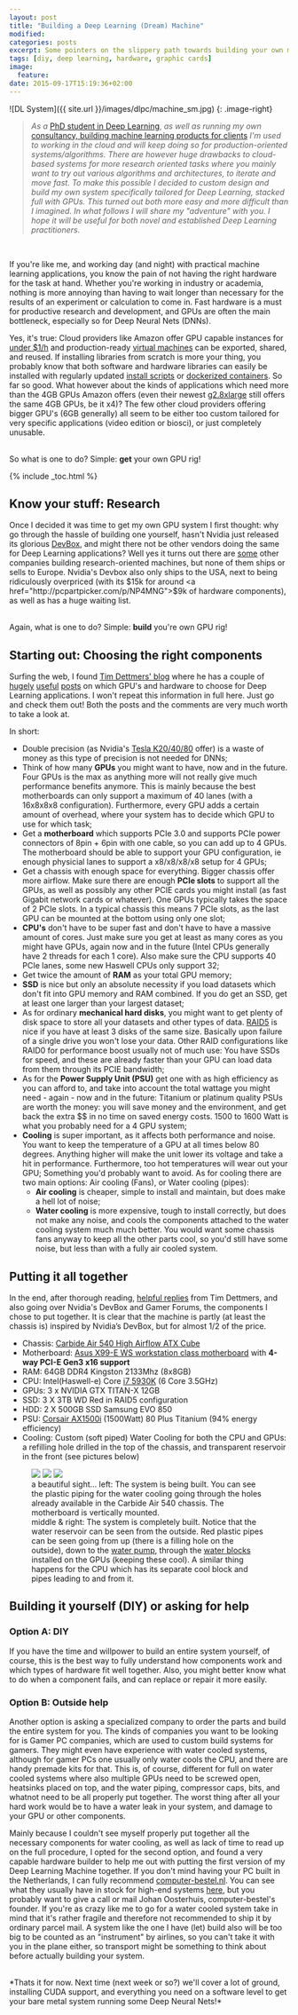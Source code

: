 ```yaml
---
layout: post
title: "Building a Deep Learning (Dream) Machine"
modified:
categories: posts
excerpt: Some pointers on the slippery path towards building your own machine for Deep Learning
tags: [diy, deep learning, hardware, graphic cards]
image:
  feature:
date: 2015-09-17T15:19:36+02:00
---
```


![DL System]({{ site.url }}/images/dlpc/machine_sm.jpg)
{: .image-right}
> *As a* <a href="http://www.csc.kth.se/~roelof/">PhD student in Deep Learning</a>, *as well as running my own* <a href="http://www.graph-technologies.com/">consultancy, building machine learning products for clients</a> *I'm used to working in the cloud and will keep doing so for production-oriented systems/algorithms. There are however huge drawbacks to cloud-based systems for more research oriented tasks where you mainly want to try out various algorithms and architectures, to iterate and move fast. To make this possible I decided to custom design and build my own system specifically tailored for Deep Learning, stacked full with GPUs. This turned out both more easy and more difficult than I imagined. In what follows I will share my "adventure" with you. I hope it will be useful for both novel and established Deep Learning practitioners.*

<br>

If you're like me, and working day (and night) with practical machine learning applications, you know the pain of not having the right hardware for the task at hand. Whether you're working in industry or academia, nothing is more annoying than having to wait longer than necessary for the results of an experiment or calculation to come in. Fast hardware is a must for productive research and development, and GPUs are often the main bottleneck, especially so for Deep Neural Nets (DNNs).


Yes, it's true: Cloud providers like Amazon offer GPU capable instances for <a href="https://aws.amazon.com/ec2/pricing/">under $1/h</a> and production-ready <a href="http://docs.aws.amazon.com/AWSEC2/latest/UserGuide/AMIs.html">virtual machines</a> can be exported, shared, and reused. If installing libraries from scratch is more your thing, you probably know that both software and hardware libraries can easily be installed with regularly updated <a rel="dlcloudscripts" href="https://github.com/deeplearningparis/dl-machine">install scripts</a>  or <a href="https://hub.docker.com/r/tleyden5iwx/ubuntu-cuda/">dockerized containers</a>. So far so good. What however about the kinds of applications which need more than the 4GB GPUs Amazon offers (even their newest <a href="https://aws.amazon.com/blogs/aws/new-g2-instance-type-with-4x-more-gpu-power/">g2.8xlarge</a> still offers the same 4GB GPUs, be it x4)? The few other cloud providers offering bigger GPU's (6GB generally) all seem to be either too custom tailored for very specific applications (video edition or biosci), or just completely unusable.

<br>
So what is one to do? Simple: <b>get</b> your own GPU rig!


{% include _toc.html %}

## Know your stuff: Research
Once I decided it was time to get my own GPU system I first thought: why go through the hassle of building one yourself, hasn't Nvidia just released its glorious <a href="https://developer.nvidia.com/devbox">DevBox</a>, and might there not be other vendors doing the same for Deep Learning applications? Well yes it turns out there are <a href="https://www.microway.com/preconfiguredsystems/whisperstation-deep-learning/">some</a> other companies building research-oriented machines, but none of them ships or sells to Europe. Nvidia's Devbox also only ships to the USA, next to being ridiculously overpriced (with its $15k for around <a href="http://pcpartpicker.com/p/NP4MNG">$9k of hardware components</a>), as well as has a huge waiting list.

<br>
Again, what is one to do? Simple: <b>build</b> you're own GPU rig!


## Starting out: Choosing the right components

Surfing the web, I found <a href="https://timdettmers.wordpress.com">Tim Dettmers' blog</a> where he has a couple of <a href="https://timdettmers.wordpress.com/2014/08/14/which-gpu-for-deep-learning/">hugely</a> <a href="https://timdettmers.wordpress.com/2015/03/09/deep-learning-hardware-guide/">useful</a> <a href="https://timdettmers.wordpress.com/2014/09/21/how-to-build-and-use-a-multi-gpu-system-for-deep-learning/">posts</a> on which GPU's and hardware to choose for Deep Learning applications. I won't repeat this information in full here. Just go and check them out! Both the posts and the comments are very much worth to take a look at.

In short:

* Double precision (as Nvidia's <a href="http://www.nvidia.com/object/tesla-workstations.html">Tesla K20/40/80</a> offer) is a waste of money as this type of precision is not needed for DNNs;
* Think of how many <b>GPUs</b> you might want to have, now and in the future. Four GPUs is the max as anything more will not really give much performance benefits anymore. This is mainly because the best motherboards can only support a maximum of 40 lanes (with a 16x8x8x8 configuration). Furthermore, every GPU adds a certain amount of overhead, where your system has to decide which GPU to use for which task;
* Get a <b>motherboard</b> which supports PCIe 3.0 and supports PCIe power connectors of 8pin + 6pin with one cable, so you can add up to 4 GPUs. The motherboard should be able to support your GPU configuration, ie enough physicial lanes to support a x8/x8/x8/x8 setup for 4 GPUs;
* Get a chassis with enough space for everything. Bigger chassis offer more airflow.
Make sure there are enough <b>PCIe slots</b> to support all the GPUs, as well as possibly any other PCIE cards you might install (as fast Gigabit network cards or whatever). One GPUs typically takes the space of 2 PCIe slots. In a typical chassis this means 7 PCIe slots, as the last GPU can be mounted at the bottom using only one slot;
* <b>CPU's</b> don't have to be super fast and don't have to have a massive amount of cores. Just make sure you get at least as many cores as you might have GPUs, again now and in the future (Intel CPUs generally have 2 threads for each 1 core). Also make sure the CPU supports 40 PCIe lanes, some new Haswell CPUs only support 32;
* Get twice the amount of <b>RAM</b> as your total GPU memory;
* <b>SSD</b> is nice but only an absolute necessity if you load datasets which don't fit into GPU memory and RAM combined. If you do get an SSD, get at least one larger than your largest dataset;
* As for ordinary <b>mechanical hard disks</b>, you might want to get plenty of disk space to store all your datasets and other types of data. <a href="https://en.wikipedia.org/wiki/Standard_RAID_levels#RAID_5">RAID5</a> is nice if you have at least 3 disks of the same size. Basically upon failure of a single drive you won't lose your data. Other RAID configurations like RAID0 for performance boost usually not of much use: You have SSDs for speed, and these are already faster than your GPU can load data from them through its PCIE bandwidth;
* As for the <b>Power Supply Unit (PSU)</b> get one with as high efficiency as you can afford to, and take into account the total wattage you might need - again - now and in the future: Titanium or platinum quality PSUs are worth the money: you will save money and the environment, and get back the extra $$ in no time on saved energy costs. 1500 to 1600 Watt is what you probably need for a 4 GPU system;
* <b>Cooling</b> is super important, as it affects both performance and noise. You want to keep the temperature of a GPU at all times below 80 degrees. Anything higher will make the unit lower its voltage and take a hit in performance. Furthermore, too hot temperatures will wear out your GPU; Something you'd probably want to avoid. As for cooling there are two main options: Air cooling (Fans), or Water cooling (pipes):
    * <b>Air cooling</b> is cheaper, simple to install and maintain, but does make a hell lot of noise;
    * <b>Water cooling</b> is more expensive, tough to install correctly, but does not make any noise, and cools the components attached to the water cooling system much much better. You would want some chassis fans anyway to keep all the other parts cool, so you'd still have some noise, but less than with a fully air cooled system.


## Putting it all together

In the end, after thorough reading, <a href="https://timdettmers.wordpress.com/2015/03/09/deep-learning-hardware-guide/comment-page-1/#comment-540">helpful replies</a> from Tim Dettmers, and also going over Nvidia's DevBox and Gamer Forums, the components I chose to put together. It is clear that the machine is partly (at least the chassis is) inspired by Nvidia’s DevBox, but for almost 1/2 of the price.

* Chassis: <a href="http://www.corsair.com/en/carbide-series-air-540-high-airflow-atx-cube-case">Carbide Air 540 High Airflow ATX Cube</a>
* Motherboard: <a href="https://www.asus.com/us/Commercial_Servers_Workstations/X99E_WS/">Asus X99-E WS workstation class motherboard</a> with <b>4-way PCI-E Gen3 x16 support</b>
* RAM: 64GB DDR4 Kingston 2133Mhz (8x8GB)
* CPU: Intel(Haswell-e) Core <a href="http://ark.intel.com/products/82931/Intel-Core-i7-5930K-Processor-15M-Cache-up-to-3_70-GHz">i7 5930K</a> (6 Core 3.5GHz)
* GPUs: 3 x NVIDIA GTX TITAN-X 12GB
* SSD: 3 X 3TB WD Red in RAID5 configuration
* HDD: 2 X 500GB SSD Samsung EVO 850
* PSU: <a href="http://www.corsair.com/en/ax1500i-digital-atx-power-supply-1500-watt-fully-modular-psu">Corsair AX1500i</a> (1500Watt) 80 Plus Titanium (94% energy efficiency)
* Cooling: Custom (soft piped) Water Cooling for both the CPU and GPUs: a refilling hole drilled in the top of the chassis, and transparent reservoir in the front (see pictures below)

<figure class="third">
    <a href="/images/dlpc/1_building.jpg"><img src="/images/dlpc/1_building.jpg"></a>
    <a href="/images/dlpc/2_pc.jpg"><img src="/images/dlpc/2_pc.jpg"></a>
    <a href="/images/dlpc/3_pc_side.jpg"><img src="/images/dlpc/3_pc_side.jpg"></a>
    <figcaption>a beautiful sight... left: The system is being built. You can see the plastic piping for the water cooling going through the holes already available in the Carbide Air 540 chassis. The motherboard is vertically mounted.<br/> middle & right: The system is completely built. Notice that the water reservoir can be seen from the outside. Red plastic pipes can be seen going from up (there is a filling hole on the outside), down to the <a href="http://www.highflow.nl/watercooling-sets/cpu-sets/xspc-raystorm-d5-rx360-watercooling-kit.html">water pump</a>, through the <a href="http://www.highflow.nl/water-blocks/gpu-blocks/nvidia/ek-fc-titan-x.html">water blocks</a> installed on the GPUs (keeping these cool). A similar thing happens for the CPU which has its separate cool block and pipes leading to and from it.</figcaption>
</figure>

## Building it yourself (DIY) or asking for help

### Option A: DIY

If you have the time and willpower to build an entire system yourself, of course, this is the best way to fully understand how components work and which types of hardware fit well together. Also, you might better know what to do when a component fails, and can replace or repair it more easily.

### Option B: Outside help

Another option is asking a specialized company to order the parts and build the entire system for you. The kinds of companies you want to be looking for is Gamer PC companies, which are used to custom build systems for gamers. They might even have experience with water cooled systems, although for gamer PCs one usually only water cools the CPU, and there are handy premade kits for that. This is, of course, different for full on water cooled systems where also multiple GPUs need to be screwed open, heatsinks placed on top, and the water piping, compressor caps, bits, and whatnot need to be all properly put together. The worst thing after all your hard work would be to have a water leak in your system, and damage to your GPU or other components.

Mainly because I couldn't see myself properly put together all the necessary components for water cooling, as well as lack of time to read up on the full procedure, I opted for the second option, and found a very capable hardware builder to help me out with putting the first version of my Deep Learning Machine together.
If you don't mind having your PC built in the Netherlands, I can fully recommend <a href="http://www.computer-bestel.nl/">computer-bestel.nl</a>. You can see what they usually have in stock for high-end systems <a href="http://www.computer-bestel.nl/game-computer-samenstellen/ultimate-intel-game-computer/">here</a>, but you probably want to give a call or mail Johan Oosterhuis, computer-bestel's founder.
If you're as crazy like me to go for a water cooled system take in mind that it's rather fragile and therefore not recommended to ship it by ordinary parcel mail. A system like the one I have (let) build also will be too big to be counted as an "instrument" by airlines, so you can't take it with you in the plane either, so transport might be something to think about before actually building your system.

<br>
*Thats it for now. Next time (next week or so?) we'll cover a lot of ground, installing CUDA support, and everything you need on a software level to get your bare metal system running some Deep Neural Nets!*
